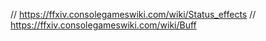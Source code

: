 // https://ffxiv.consolegameswiki.com/wiki/Status_effects
// https://ffxiv.consolegameswiki.com/wiki/Buff
